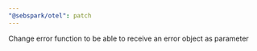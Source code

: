 ```yaml
---
"@sebspark/otel": patch
---
```


Change error function to be able to receive an error object as parameter
